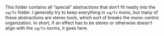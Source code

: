 This folder contains all “special” abstractions that don’t fit neatly into the `sq/fx` folder. I generally try to keep everything in `sq/fx` mono, but many of these abstractions are stereo tools, which sort of breaks the mono-centric organization. In short, if an effect has to be stereo or otherwise doesn’t align with the `sq/fx` norms, it goes here.